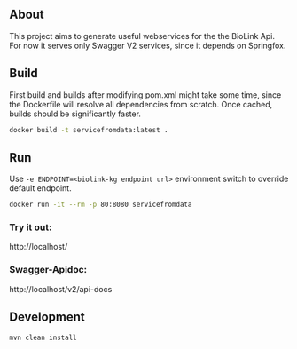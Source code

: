 ## About
This project aims to generate useful webservices for the the BioLink Api.
For now it serves only Swagger V2 services, since it depends on Springfox.

## Build
First build and builds after modifying pom.xml might take some time, since the Dockerfile will resolve all dependencies from scratch. Once cached, builds should be significantly faster.
```bash
docker build -t servicefromdata:latest .
```

## Run
Use `-e ENDPOINT=<biolink-kg endpoint url>` environment switch to override default endpoint.
```bash
docker run -it --rm -p 80:8080 servicefromdata
```

### Try it out: 
http://localhost/

### Swagger-Apidoc:
http://localhost/v2/api-docs

## Development

```bash
mvn clean install
```

